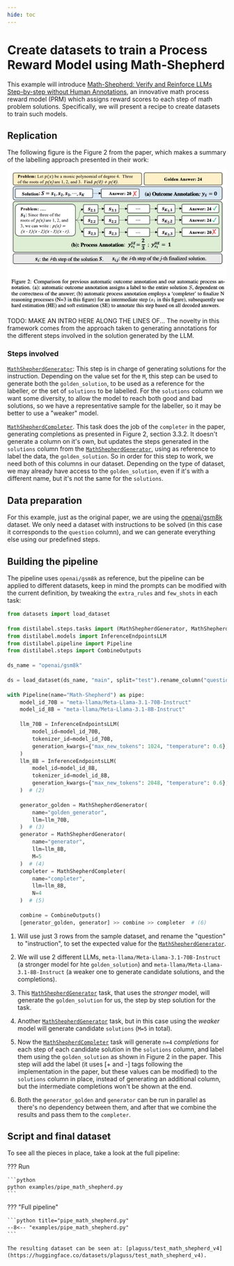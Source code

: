```yaml
---
hide: toc
---
```


# Create datasets to train a Process Reward Model using Math-Shepherd

This example will introduce [Math-Shepherd: Verify and Reinforce LLMs Step-by-step without Human Annotations](https://arxiv.org/abs/2312.08935), an innovative math process reward model (PRM) which assigns reward scores to each step of math problem solutions. Specifically, we will present a recipe to create datasets to train such models.

## Replication

The following figure is the Figure 2 from the paper, which makes a summary of the labelling approach presented in their work:

![Math-Shepherd framework](../../../assets/tutorials-assets/math-sheperd.png)

TODO: MAKE AN INTRO HERE ALONG THE LINES OF...
The novelty in this framework comes from the approach taken to generating annotations for the different steps involved in the solution generated by the LLM.

### Steps involved

[`MathShepherdGenerator`](https://distilabel.argilla.io/dev/components-gallery/task/mathshepherdgenerator/): This step is in charge of generating solutions for the instruction. Depending on the value set for the `M`, this step can be used to generate both the `golden_solution`, to be used as a reference for the labeller, or the set of `solutions` to be labelled. For the `solutions` column we want some diversity, to allow the model to reach both good and bad solutions, so we have a representative sample for the labeller, so it may be better to use a "weaker" model.

[`MathShepherdCompleter`](https://distilabel.argilla.io/dev/components-gallery/task/mathshepherdcompleter/). This task does the job of the `completer` in the paper, generating completions as presented in Figure 2, section 3.3.2. It doesn't generate a column on it's own, but updates the steps generated in the `solutions` column from the [`MathShepherdGenerator`](https://distilabel.argilla.io/dev/components-gallery/task/mathshepherdgenerator/), using as reference to label the data, the `golden_solution`. So in order for this step to work, we need both of this columns in our dataset. Depending on the type of dataset, we may already have access to the `golden_solution`, even if it's with a different name, but it's not the same for the `solutions`.

## Data preparation

For this example, just as the original paper, we are using the [openai/gsm8k](https://huggingface.co/datasets/openai/gsm8k) dataset. We only need a dataset with instructions to be solved (in this case it corresponds to the `question` column), and we can generate everything else using our predefined steps.

## Building the pipeline

The pipeline uses `openai/gsm8k` as reference, but the pipeline can be applied to different datasets, keep in mind the prompts can be modified with the current definition, by tweaking the `extra_rules` and `few_shots` in each task:

```python
from datasets import load_dataset

from distilabel.steps.tasks import (MathShepherdGenerator, MathShepherdCompleter)
from distilabel.models import InferenceEndpointsLLM
from distilabel.pipeline import Pipeline
from distilabel.steps import CombineOutputs

ds_name = "openai/gsm8k"

ds = load_dataset(ds_name, "main", split="test").rename_column("question", "instruction").select(range(3))  # (1)

with Pipeline(name="Math-Shepherd") as pipe:
    model_id_70B = "meta-llama/Meta-Llama-3.1-70B-Instruct"
    model_id_8B = "meta-llama/Meta-Llama-3.1-8B-Instruct"

    llm_70B = InferenceEndpointsLLM(
        model_id=model_id_70B,
        tokenizer_id=model_id_70B,
        generation_kwargs={"max_new_tokens": 1024, "temperature": 0.6},
    )
    llm_8B = InferenceEndpointsLLM(
        model_id=model_id_8B,
        tokenizer_id=model_id_8B,
        generation_kwargs={"max_new_tokens": 2048, "temperature": 0.6},
    )  # (2)

    generator_golden = MathShepherdGenerator(
        name="golden_generator",
        llm=llm_70B,
    )  # (3)
    generator = MathShepherdGenerator(
        name="generator",
        llm=llm_8B,
        M=5
    )  # (4)
    completer = MathShepherdCompleter(
        name="completer",
        llm=llm_8B,
        N=4
    )  # (5)

    combine = CombineOutputs()
    [generator_golden, generator] >> combine >> completer  # (6)
```

1. Will use just 3 rows from the sample dataset, and rename the "question" to "instruction", to set the expected value for the [`MathShepherdGenerator`](https://distilabel.argilla.io/dev/components-gallery/task/mathshepherdgenerator/).

2. We will use 2 different LLMs, `meta-llama/Meta-Llama-3.1-70B-Instruct` (a stronger model for hte `golden_solution`) and `meta-llama/Meta-Llama-3.1-8B-Instruct` (a weaker one to generate candidate solutions, and the completions).

3. This [`MathShepherdGenerator`](https://distilabel.argilla.io/dev/components-gallery/task/mathshepherdgenerator/) task, that uses the *stronger* model, will generate the `golden_solution` for us, the step by step solution for the task.

4. Another [`MathShepherdGenerator`](https://distilabel.argilla.io/dev/components-gallery/task/mathshepherdgenerator/) task, but in this case using the *weaker* model will generate candidate `solutions` (`M=5` in total).

5. Now the [`MathShepherdCompleter`](https://distilabel.argilla.io/dev/components-gallery/task/mathshepherdcompleter/) task will generate `n=4` *completions* for each step of each candidate solution in the `solutions` column, and label them using the `golden_solution` as shown in Figure 2 in the paper. This step will add the label (it uses [+ and -] tags following the implementation in the paper, but these values can be modified) to the `solutions` column in place, instead of generating an additional column, but the intermediate completions won't be shown at the end.

6. Both the `generator_golden` and `generator` can be run in parallel as there's no dependency between them, and after that we combine the results and pass them to the `completer`.

## Script and final dataset

To see all the pieces in place, take a look at the full pipeline:

??? Run

    ```python
    python examples/pipe_math_shepherd.py
    ```

??? "Full pipeline"

    ```python title="pipe_math_shepherd.py"
    --8<-- "examples/pipe_math_shepherd.py"
    ```

    The resulting dataset can be seen at: [plaguss/test_math_shepherd_v4](https://huggingface.co/datasets/plaguss/test_math_shepherd_v4).
